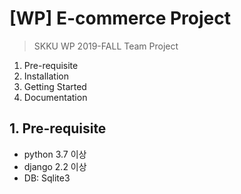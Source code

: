 # [WP] E-commerce Project

> SKKU WP 2019-FALL Team Project

1. Pre-requisite
2. Installation
3. Getting Started
4. Documentation



## 1. Pre-requisite

- python 3.7 이상
- django 2.2 이상
- DB: Sqlite3


